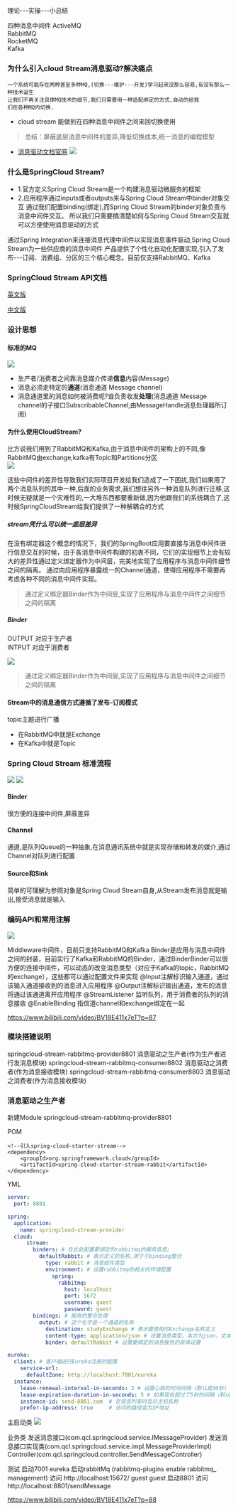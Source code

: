 理论---实操---小总结


四种消息中间件
    ActiveMQ    
    RabbitMQ    
    RocketMQ    
    Kafka 
    
### 为什么引入cloud Stream消息驱动?解决痛点
```
一个系统可能存在两种甚至多种MQ,(切换---维护---开发)学习起来没那么容易,有没有那么一种技术诞生
让我们不再关注具体MQ技术的细节,我们只需要用一种适配绑定的方式,自动的给我
们在各种MQ内切换.
```

- cloud stream 能做到在四种消息中间件之间来回切换使用

> 总结：屏蔽底层消息中间件的差异,降低切换成本,统一消息的编程模型

    
- [消息驱动文档官网](https://spring.io/projects/spring-cloud-stream)
![](https://img2020.cnblogs.com/blog/1231979/202008/1231979-20200811084727387-1990706193.png)


### 什么是SpringCloud Stream?
- 1.官方定义Spring Cloud Stream是一个构建消息驱动微服务的框架
- 2.应用程序通过inputs或者outputs来与Spring Cloud Stream中binder对象交互
通过我们配置binding(绑定),而Spring Cloud Stream的binder对象负责与消息中间件交互。
 所以我们只需要搞清楚如何与Spring Cloud Stream交互就可以方便使用消息驱动的方式

 
 通过Spring Integration来连接消息代理中间件以实现消息事件驱动,Spring Cloud Stream为一些供应商的消息中间件
 产品提供了个性化自动化配置实现,引入了发布---订阅、消费组、分区的三个核心概念。目前仅支持RabbitMQ、Kafka


### SpringCloud Stream API文档
[英文版](https://docs.spring.io/spring-cloud-stream/docs/3.1.0.M1/reference/html/)

[中文版](https://m.wang1314.com/doc/webapp/topic/20971999.html)


### 设计思想
#### 标准的MQ
![](https://img2020.cnblogs.com/blog/1231979/202008/1231979-20200811131617256-1742255954.png)

- 生产者/消费者之间靠消息媒介传递**信息**内容(Message)
- 消息必须走特定的**通道**(消息通道 Message channel)
- 消息通道里的消息如何被消费呢?谁负责收发**处理**(消息通道 Message channel的子接口SubscribableChannel,由MessageHandle消息处理器所订阅)
   

#### 为什么使用CloudStream?
比方说我们用到了RabbitMQ和Kafka,由于消息中间件的架构上的不同,像RabbitMQ由exchange,kafka有Topic和Partitions分区   
![](https://img2020.cnblogs.com/blog/1231979/202008/1231979-20200811132629468-1792248847.png)

这些中间件的差异性导致我们实际项目开发给我们造成了一下困扰,我们如果用了两个消息队列的其中一种,后面的业务需求,我们想往另外一种消息队列进行迁移,这时候无疑就是一个灾难性的,一大堆东西都要重新做,因为他跟我们的系统耦合了,这时候SpringCloudStream给我们提供了一种解耦合的方式  


##### stream凭什么可以统一底层差异
在没有绑定器这个概念的情况下，我们的SpringBoot应用要直接与消息中间件进行信息交互的时候，由于各消息中间件构建的初衷不同，它们的实现细节上会有较大的差异性通过定义绑定器作为中间层，完美地实现了应用程序与消息中间件细节之间的隔离。
通过向应用程序暴露统一的Channel通道，使得应用程序不需要再考虑各种不同的消息中间件实现。

>通过定义绑定器Binder作为中间层,实现了应用程序与消息中间件之间细节之间的隔离


##### Binder
OUTPUT  对应于生产者  
INTPUT  对应于消费者   

![](https://img2020.cnblogs.com/blog/1231979/202008/1231979-20200811133508718-1337902302.png)

>通过定义绑定器Binder作为中间层,实现了应用程序与消息中间件之间细节之间的隔离


#### Stream中的消息通信方式遵循了发布-订阅模式
topic主题进行广播
- 在RabbitMQ中就是Exchange
- 在Kafka中就是Topic

    
### Spring Cloud Stream 标准流程

![](https://img2020.cnblogs.com/blog/1231979/202008/1231979-20200811213157052-1814243834.png)
![](https://img2020.cnblogs.com/blog/1231979/202008/1231979-20200811213205722-1404067256.png)

#### Binder
很方便的连接中间件,屏蔽差异


#### Channel
通道,是队列Queue的一种抽象,在消息通讯系统中就是实现存储和转发的媒介,通过Channel对队列进行配置


#### Source和Sink
简单的可理解为参照对象是Spring Cloud Stream自身,从Stream发布消息就是输出,接受消息就是输入


### 编码API和常用注解
![](https://img2020.cnblogs.com/blog/1231979/202008/1231979-20200811214748583-1818730126.png)

Middleware中间件，目前只支持RabbitMQ和Kafka Binder是应用与消息中间件之间的封装，目前实行了Kafka和RabbitMQ的Binder，通过BinderBinder可以很方便的连接中间件，可以动态的改变消息类型（对应于Kafka的topic，RabbitMQ的exchange），这些都可以通过配置文件来实现
@lnput注解标识输入通道，通过该输入通道接收到的消息进入应用程序
@Output注解标识输出通道，发布的消息将通过该通道离开应用程序
@StreamListener 监听队列，用于消费者的队列的消息接收
@EnableBinding 指信道channel和exchange绑定在一起
    
https://www.bilibili.com/video/BV18E411x7eT?p=87


### 模块搭建说明
springcloud-stream-rabbitmq-provider8801  消息驱动之生产者(作为生产者进行发消息模块)
springcloud-stream-rabbitmq-consumer8802  消息驱动之消费者(作为消息接收模块)
springcloud-stream-rabbitmq-consumer8803  消息驱动之消费者(作为消息接收模块)
    
### 消息驱动之生产者
新建Module springcloud-stream-rabbitmq-provider8801

POM
```
<!--引入spring-cloud-starter-stream-->
<dependency>
    <groupId>org.springframework.cloud</groupId>
    <artifactId>spring-cloud-starter-stream-rabbit</artifactId>
</dependency>
```

YML
```yml
server:
  port: 8801

spring:
  application:
    name: springcloud-stream-provider
  cloud:
      stream:
        binders: # 在此处配置要绑定的rabbitmq的服务信息;
          defaultRabbit: # 表示定义的名称,用于于binding整合
            type: rabbit # 消息组件类型
            environment: # 设置rabbitmq的相关的环境配置
              spring:
                rabbitmq:
                  host: localhost
                  port: 5672
                  username: guest
                  password: guest
        bindings: # 服务的整合处理
          output: # 这个名字是一个通道的名称
            destination: studyExchange # 表示要使用的Exchange名称定义
            content-type: application/json # 设置消息类型，本次为json，文本则设置“text/plain”
            binder: defaultRabbit # 设置要绑定的消息服务的具体设置

eureka:
  client: # 客户端进行Eureka注册的配置
    service-url:
      defaultZone: http://localhost:7001/eureka
  instance:
    lease-renewal-interval-in-seconds: 2 # 设置心跳的时间间隔（默认是30秒）
    lease-expiration-duration-in-seconds: 5 # 如果现在超过了5秒的间隔（默认是90秒）
    instance-id: send-8801.com  # 在信息列表时显示主机名称
    prefer-ip-address: true     # 访问的路径变为IP地址
```

主启动类
![](https://img2020.cnblogs.com/blog/1231979/202008/1231979-20200811215952025-485426998.png)

业务类
  发送消息接口(com.qcl.springcloud.service.IMessageProvider)
  发送消息接口实现类(com.qcl.springcloud.service.impl.MessageProviderImpl)
  Controller(com.qcl.springcloud.controller.SendMessageController)
  
测试
  启动7001 eureka
  启动rabbitMq (rabbitmq-plugins enable rabbitmq_ management)  访问 http://localhost:15672/ guest guest
  启动8801 
  访问 http://localhost:8801/sendMessage


https://www.bilibili.com/video/BV18E411x7eT?p=88
    
   